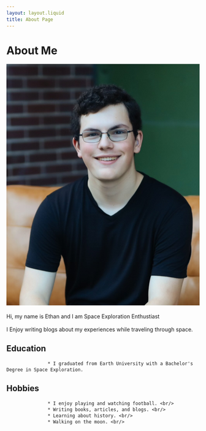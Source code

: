 ```yaml
---
layout: layout.liquid
title: About Page
---
```

# About Me
![Photo of Me](/images/Ethanimage.jpg)<br/><br/>
Hi, my name is Ethan and I am Space Exploration Enthustiast <br/><br/> I Enjoy writing blogs about my experiences while traveling through space.
## Education
                   * I graduated from Earth University with a Bachelor's Degree in Space Exploration.
## Hobbies
                   * I enjoy playing and watching football. <br/>
                   * Writing books, articles, and blogs. <br/>
                   * Learning about history. <br/>
                   * Walking on the moon. <br/>
